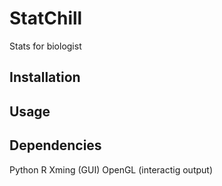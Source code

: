 # StatChill
Stats for biologist 
## Installation

## Usage

## Dependencies
Python
R
Xming (GUI)
OpenGL (interactig output)